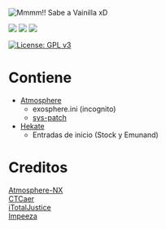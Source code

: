 
![Mmmm!! Sabe a Vainilla xD](https://github.com/user-attachments/assets/81116224-b146-4076-a5b6-11db7d8b7f9c)


![](https://img.shields.io/github/v/release/Atmosphere-NX/Atmosphere?color=green&label=atmosphere&style=flat)
![](https://img.shields.io/github/v/release/CTCaer/Hekate?color=green&label=hekate&style=flat)
![](https://img.shields.io/github/v/release/impeeza/sys-patch?color=green&label=sys-patch&style=flat)

[![License: GPL v3](https://img.shields.io/badge/License-GPLv3-blue.svg)](https://www.gnu.org/licenses/gpl-3.0)



Contiene
=====
- [Atmosphere](https://github.com/Atmosphere-NX/Atmosphere)
  * exosphere.ini (incognito)
  * [sys-patch](https://github.com/impeeza/sys-patch)
- [Hekate](https://github.com/CTCaer/hekate)
  * Entradas de inicio (Stock y Emunand)


Creditos
=====
[Atmosphere-NX](https://github.com/Atmosphere-NX)\
[CTCaer](https://github.com/CTCaer)\
[iTotalJustice](https://github.com/ITotalJustice)\
[Impeeza](https://github.com/impeeza/)


